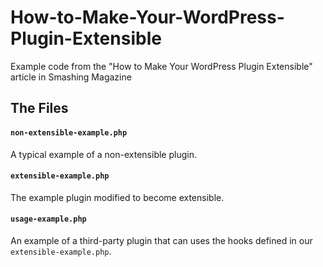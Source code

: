 # How-to-Make-Your-WordPress-Plugin-Extensible
Example code from the "How to Make Your WordPress Plugin Extensible" article in Smashing Magazine

## The Files

#### `non-extensible-example.php`

A typical example of a non-extensible plugin.

#### `extensible-example.php`

The example plugin modified to become extensible.

#### `usage-example.php`

An example of a third-party plugin that can uses the hooks defined in our `extensible-example.php`.
